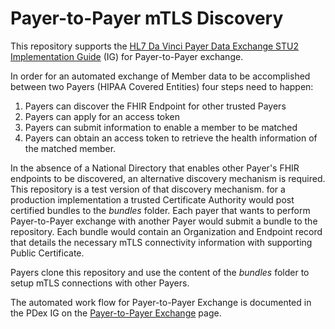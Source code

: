 # Payer-to-Payer mTLS Discovery

This repository supports the [HL7 Da Vinci Payer Data Exchange STU2 Implementation Guide](http://hl7.org/fhir/us/davinci-pdex/2022May/)
 (IG) for Payer-to-Payer exchange.

In order for an automated exchange of Member data to be accomplished between two Payers (HIPAA Covered Entities) 
four steps need to happen:

1. Payers can discover the FHIR Endpoint for other trusted Payers
2. Payers can apply for an access token
3. Payers can submit information to enable a member to be matched
4. Payers can obtain an access token to retrieve the health information of the matched member.

In the absence of a National Directory that enables other Payer's FHIR endpoints to be discovered, an alternative
discovery mechanism is required. This repository is a test version of that discovery mechanism. for a production
implementation a trusted Certificate Authority would post certified bundles to the *bundles* folder. Each payer that
wants to perform Payer-to-Payer exchange with another Payer would submit a bundle to the repository.
Each bundle would contain an Organization and Endpoint record that details the necessary
mTLS connectivity information with supporting Public Certificate. 

Payers clone this repository and use the content of the *bundles* folder to setup mTLS connections
with other Payers.

The automated work flow for Payer-to-Payer Exchange is documented in the PDex IG on the
[Payer-to-Payer Exchange](http://hl7.org/fhir/us/davinci-pdex/2022May/PayerToPayerExchange.html) page.



